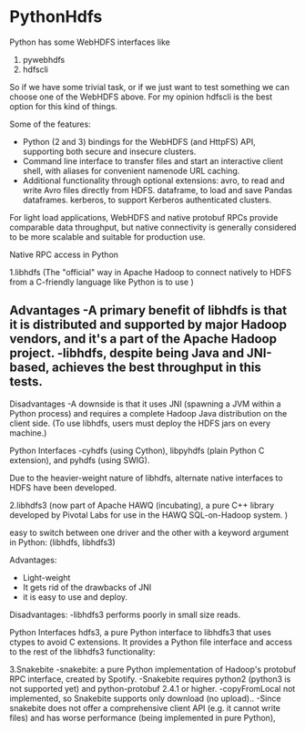 # PythonHdfs

Python has some WebHDFS interfaces like

1. pywebhdfs
2. hdfscli

So if we have some trivial task, or if we just want to test something we can choose one of the WebHDFS above. For my opinion hdfscli is the best option for this kind of things. 

Some of the features:

* Python (2 and 3) bindings for the WebHDFS (and HttpFS) API, supporting both secure and insecure clusters.
* Command line interface to transfer files and start an interactive client shell, with aliases for convenient namenode URL caching.
* Additional functionality through optional extensions: avro, to read and write Avro files directly from HDFS. dataframe, to load and save Pandas dataframes. kerberos, to support Kerberos authenticated clusters.

For light load applications, WebHDFS and native protobuf RPCs provide comparable data throughput, but native connectivity is generally considered to be more scalable and suitable for production use.

Native RPC access in Python

1.libhdfs (The "official" way in Apache Hadoop to connect natively to HDFS from a C-friendly language like Python is to use )

Advantages
-A primary benefit of libhdfs is that it is distributed and supported by major Hadoop vendors, and it's a part of the Apache Hadoop project.
-libhdfs, despite being Java and JNI-based, achieves the best throughput in this tests.
-
Disadvantages
-A downside is that it uses JNI (spawning a JVM within a Python process) and requires a complete Hadoop Java distribution on the client side. (To use libhdfs, users must deploy the HDFS jars on every machine.)

Python Interfaces
-cyhdfs (using Cython), libpyhdfs (plain Python C extension), and pyhdfs (using SWIG).

Due to the heavier-weight nature of libhdfs, alternate native interfaces to HDFS have been developed.

2.libhdfs3 (now part of Apache HAWQ (incubating), a pure C++ library developed by Pivotal Labs for use in the HAWQ SQL-on-Hadoop system. )

easy to switch between one driver and the other with a keyword argument in Python: (libhdfs, libhdfs3)

Advantages:
- Light-weight
- It gets rid of the drawbacks of JNI
- it is easy to use and deploy.

Disadvantages:
-libhdfs3 performs poorly in small size reads.

Python Interfaces
hdfs3, a pure Python interface to libhdfs3 that uses ctypes to avoid C extensions. It provides a Python file interface and access to the rest of the libhdfs3 functionality:

3.Snakebite
-snakebite: a pure Python implementation of Hadoop's protobuf RPC interface, created by Spotify.
-Snakebite requires python2 (python3 is not supported yet) and python-protobuf 2.4.1 or higher.
-copyFromLocal not implemented, so Snakebite supports only download (no upload)..
-Since snakebite does not offer a comprehensive client API (e.g. it cannot write files) and has worse performance (being implemented in pure Python), 
